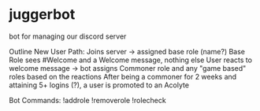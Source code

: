 # juggerbot
bot for managing our discord server

Outline
New User Path:
  Joins server -> assigned base role (name?)
  Base Role sees #Welcome and a Welcome message, nothing else
  User reacts to welcome message -> bot assigns Commoner role and any "game based" roles based on the reactions
  After being a commoner for 2 weeks and attaining 5+ logins (?), a user is promoted to an Acolyte
  
Bot Commands:
  !addrole
  !removerole
  !rolecheck
  
